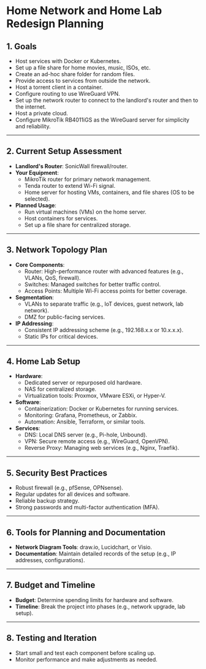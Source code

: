 # Home Network and Home Lab Redesign Planning

## 1. Goals
- Host services with Docker or Kubernetes.
- Set up a file share for home movies, music, ISOs, etc.
- Create an ad-hoc share folder for random files.
- Provide access to services from outside the network.
- Host a torrent client in a container.
- Configure routing to use WireGuard VPN.
- Set up the network router to connect to the landlord's router and then to the internet.
- Host a private cloud.
- Configure MikroTik RB4011iGS as the WireGuard server for simplicity and reliability.

---

## 2. Current Setup Assessment
- **Landlord's Router**: SonicWall firewall/router.
- **Your Equipment**:
  - MikroTik router for primary network management.
  - Tenda router to extend Wi-Fi signal.
  - Home server for hosting VMs, containers, and file shares (OS to be selected).
- **Planned Usage**:
  - Run virtual machines (VMs) on the home server.
  - Host containers for services.
  - Set up a file share for centralized storage.

---

## 3. Network Topology Plan
- **Core Components**:
  - Router: High-performance router with advanced features (e.g., VLANs, QoS, firewall).
  - Switches: Managed switches for better traffic control.
  - Access Points: Multiple Wi-Fi access points for better coverage.
- **Segmentation**:
  - VLANs to separate traffic (e.g., IoT devices, guest network, lab network).
  - DMZ for public-facing services.
- **IP Addressing**:
  - Consistent IP addressing scheme (e.g., 192.168.x.x or 10.x.x.x).
  - Static IPs for critical devices.

---

## 4. Home Lab Setup
- **Hardware**:
  - Dedicated server or repurposed old hardware.
  - NAS for centralized storage.
  - Virtualization tools: Proxmox, VMware ESXi, or Hyper-V.
- **Software**:
  - Containerization: Docker or Kubernetes for running services.
  - Monitoring: Grafana, Prometheus, or Zabbix.
  - Automation: Ansible, Terraform, or similar tools.
- **Services**:
  - DNS: Local DNS server (e.g., Pi-hole, Unbound).
  - VPN: Secure remote access (e.g., WireGuard, OpenVPN).
  - Reverse Proxy: Managing web services (e.g., Nginx, Traefik).

---

## 5. Security Best Practices
- Robust firewall (e.g., pfSense, OPNsense).
- Regular updates for all devices and software.
- Reliable backup strategy.
- Strong passwords and multi-factor authentication (MFA).

---

## 6. Tools for Planning and Documentation
- **Network Diagram Tools**: draw.io, Lucidchart, or Visio.
- **Documentation**: Maintain detailed records of the setup (e.g., IP addresses, configurations).

---

## 7. Budget and Timeline
- **Budget**: Determine spending limits for hardware and software.
- **Timeline**: Break the project into phases (e.g., network upgrade, lab setup).

---

## 8. Testing and Iteration
- Start small and test each component before scaling up.
- Monitor performance and make adjustments as needed.